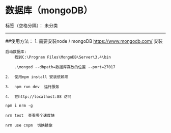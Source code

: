 ﻿# 数据库（mongoDB）

标签（空格分隔）： 未分类

---

##使用方法：
	1.	需要安装node / mongoDB    https://www.mongodb.com/ 安装

	启动数据库:
		找到C:\Program Files\MongoDB\Server\3.4\bin

		.\mongod --dbpath=数据库存放的位置 --port=27017 
	
	2.	使用npm install 安装依赖项

	3.	npm run dev  运行服务

	4.	在http://localhost:88 访问

	npm i nrm -g

	nrm test  查看哪个速度快

	nrm use cnpm  切换镜像




